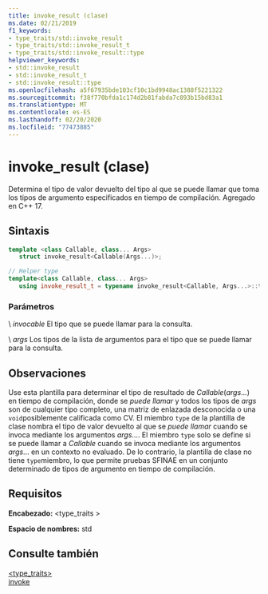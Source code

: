 ```yaml
---
title: invoke_result (clase)
ms.date: 02/21/2019
f1_keywords:
- type_traits/std::invoke_result
- type_traits/std::invoke_result_t
- type_traits/std::invoke_result::type
helpviewer_keywords:
- std::invoke_result
- std::invoke_result_t
- std::invoke_result::type
ms.openlocfilehash: a5f67935bde103cf10c1bd9948ac1388f5221322
ms.sourcegitcommit: f38f770bfda1c174d2b81fabda7c893b15bd83a1
ms.translationtype: MT
ms.contentlocale: es-ES
ms.lasthandoff: 02/20/2020
ms.locfileid: "77473885"
---
```

# <a name="invoke_result-class"></a>invoke_result (clase)

Determina el tipo de valor devuelto del tipo al que se puede llamar que toma los tipos de argumento especificados en tiempo de compilación. Agregado en C++ 17.

## <a name="syntax"></a>Sintaxis

```cpp
template <class Callable, class... Args>
   struct invoke_result<Callable(Args...)>;

// Helper type
template<class Callable, class... Args>
   using invoke_result_t = typename invoke_result<Callable, Args...>::type;
```

### <a name="parameters"></a>Parámetros

\ *invocable*
El tipo que se puede llamar para la consulta.

\ *args*
Los tipos de la lista de argumentos para el tipo que se puede llamar para la consulta.

## <a name="remarks"></a>Observaciones

Use esta plantilla para determinar el tipo de resultado de *Callable*(*args*...) en tiempo de compilación, donde se *puede llamar* y todos los tipos de *args* son de cualquier tipo completo, una matriz de enlazada desconocida o una `void`posiblemente calificada como CV. El miembro `type` de la plantilla de clase nombra el tipo de valor devuelto al que se *puede llamar* cuando se invoca mediante los argumentos *args*.... El miembro `type` solo se define si se puede llamar a *Callable* cuando se invoca mediante los argumentos *args*... en un contexto no evaluado. De lo contrario, la plantilla de clase no tiene `type`miembro, lo que permite pruebas SFINAE en un conjunto determinado de tipos de argumento en tiempo de compilación.

## <a name="requirements"></a>Requisitos

**Encabezado:** \<type_traits >

**Espacio de nombres:** std

## <a name="see-also"></a>Consulte también

[<type_traits>](../standard-library/type-traits.md)\
[invoke](functional-functions.md#invoke)
